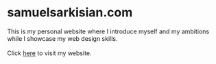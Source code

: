 # samuelsarkisian.com
This is my personal website where I introduce myself and my ambitions while I showcase my web design skills.
<br></br>
Click [here](https://samuelsarkisian.com) to visit my website. 
